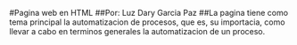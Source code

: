 #Pagina web en HTML
##Por: Luz Dary Garcia Paz
##La pagina tiene como tema principal la automatizacion de procesos, que es, su importacia, como llevar a cabo en terminos generales la automatizacion de un proceso. 